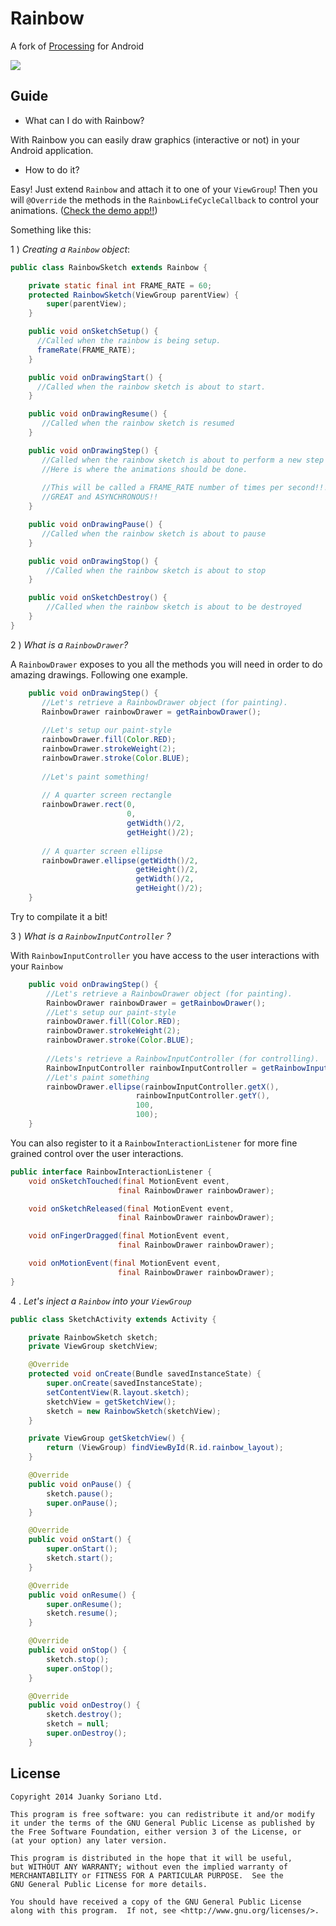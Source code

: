 Rainbow
=======

A fork of [Processing][1] for Android 

![](http://s8.postimg.org/a0o3aew39/rainbow_307622_640.png)


Guide
------------

* What can I do with Rainbow? 

With Rainbow you can easily draw graphics (interactive or not) in your Android application.

* How to do it?

Easy! Just extend `Rainbow` and attach it to one of your `ViewGroup`! Then you will `@Override` the methods in the `RainbowLifeCycleCallback` to control your animations. ([Check the demo app!!][2])

Something like this:

1 ) _Creating a `Rainbow` object_:

```java
public class RainbowSketch extends Rainbow {

    private static final int FRAME_RATE = 60;
    protected RainbowSketch(ViewGroup parentView) {
        super(parentView);
    }

    public void onSketchSetup() {
      //Called when the rainbow is being setup.
      frameRate(FRAME_RATE);
    }

    public void onDrawingStart() {
      //Called when the rainbow sketch is about to start.
    }

    public void onDrawingResume() {
       //Called when the rainbow sketch is resumed
    }

    public void onDrawingStep() {
       //Called when the rainbow sketch is about to perform a new step
       //Here is where the animations should be done.
       
       //This will be called a FRAME_RATE number of times per second!!! 
       //GREAT and ASYNCHRONOUS!!
    }

    public void onDrawingPause() {
       //Called when the rainbow sketch is about to pause
    }

    public void onDrawingStop() {
        //Called when the rainbow sketch is about to stop
    }

    public void onSketchDestroy() {
        //Called when the rainbow sketch is about to be destroyed
    }
}
```

2 ) _What is a `RainbowDrawer`?_ 

A `RainbowDrawer` exposes to you all the methods you will need in order to do amazing drawings. Following one example.

```java
    public void onDrawingStep() {
       //Let's retrieve a RainbowDrawer object (for painting).
       RainbowDrawer rainbowDrawer = getRainbowDrawer();
        
       //Let's setup our paint-style
       rainbowDrawer.fill(Color.RED);
       rainbowDrawer.strokeWeight(2);
       rainbowDrawer.stroke(Color.BLUE);
       
       //Let's paint something!
       
       // A quarter screen rectangle
       rainbowDrawer.rect(0, 
                          0, 
                          getWidth()/2, 
                          getHeight()/2); 
       
       // A quarter screen ellipse
       rainbowDrawer.ellipse(getWidth()/2, 
                            getHeight()/2, 
                            getWidth()/2, 
                            getHeight()/2);  
    }
```

Try to compilate it a bit! 

3 ) _What is a `RainbowInputController` ?_

With `RainbowInputController` you have access to the user interactions with your `Rainbow`

```java
    public void onDrawingStep() {
        //Let's retrieve a RainbowDrawer object (for painting).
        RainbowDrawer rainbowDrawer = getRainbowDrawer();
        //Let's setup our paint-style
        rainbowDrawer.fill(Color.RED);
        rainbowDrawer.strokeWeight(2);
        rainbowDrawer.stroke(Color.BLUE);
       
        //Lets's retrieve a RainbowInputController (for controlling). 
        RainbowInputController rainbowInputController = getRainbowInputController();
        //Let's paint something
        rainbowDrawer.ellipse(rainbowInputController.getX(), 
                            rainbowInputController.getY(), 
                            100, 
       	                    100);
    }
```

You can also register to it a `RainbowInteractionListener` for more fine grained control over the user interactions.

```java
public interface RainbowInteractionListener {
    void onSketchTouched(final MotionEvent event, 
                        final RainbowDrawer rainbowDrawer);

    void onSketchReleased(final MotionEvent event, 
                        final RainbowDrawer rainbowDrawer);

    void onFingerDragged(final MotionEvent event, 
                        final RainbowDrawer rainbowDrawer);

    void onMotionEvent(final MotionEvent event, 
                        final RainbowDrawer rainbowDrawer);
}
```

4 . _Let's inject a `Rainbow` into your `ViewGroup`_

```java
public class SketchActivity extends Activity {

    private RainbowSketch sketch;
    private ViewGroup sketchView;

    @Override
    protected void onCreate(Bundle savedInstanceState) {
        super.onCreate(savedInstanceState);
        setContentView(R.layout.sketch);
        sketchView = getSketchView();
        sketch = new RainbowSketch(sketchView);
    }

    private ViewGroup getSketchView() {
        return (ViewGroup) findViewById(R.id.rainbow_layout);
    }

    @Override
    public void onPause() {
        sketch.pause();
        super.onPause();
    }

    @Override
    public void onStart() {
        super.onStart();
        sketch.start();
    }

    @Override
    public void onResume() {
        super.onResume();
        sketch.resume();
    }

    @Override
    public void onStop() {
        sketch.stop();
        super.onStop();
    }

    @Override
    public void onDestroy() {
        sketch.destroy();
        sketch = null;
        super.onDestroy();
    }
```



License
--------

    Copyright 2014 Juanky Soriano Ltd.

    This program is free software: you can redistribute it and/or modify
    it under the terms of the GNU General Public License as published by
    the Free Software Foundation, either version 3 of the License, or
    (at your option) any later version.

    This program is distributed in the hope that it will be useful,
    but WITHOUT ANY WARRANTY; without even the implied warranty of
    MERCHANTABILITY or FITNESS FOR A PARTICULAR PURPOSE.  See the
    GNU General Public License for more details.

    You should have received a copy of the GNU General Public License
    along with this program.  If not, see <http://www.gnu.org/licenses/>.

[1]:https://github.com/processing
[2]:https://github.com/juankysoriano/rainbow/
